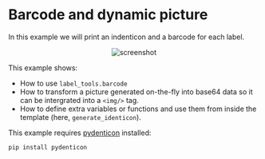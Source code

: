 # Barcode and dynamic picture

In this example we will print an indenticon and a barcode for each label.

<p align='center'><img src="./screenshot.png" alt="screenshot"></p>

This example shows:

- How to use ``label_tools.barcode``
- How to transform a picture generated on-the-fly into base64 data so it can be intergrated into a ``<img/>`` tag.
- How to define extra variables or functions and use them from inside the template (here, ``generate_identicon``).

This example requires [pydenticon](https://github.com/azaghal/pydenticon) installed:

```
pip install pydenticon
```
